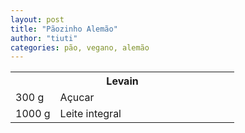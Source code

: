 ```yaml
---
layout: post
title: "Pãozinho Alemão"
author: "tiuti"
categories: pão, vegano, alemão
---
```



<table>
  <tr>
    <th colspan="2">Levain</th>
  </tr>
  <tr>
    <td style="width:20%">300 g</td>
    <td>Açucar</td>
  </tr>
  <tr>
    <td style="width:20%">1000 g</td>
    <td>Leite integral</td>
  </tr>
</table>